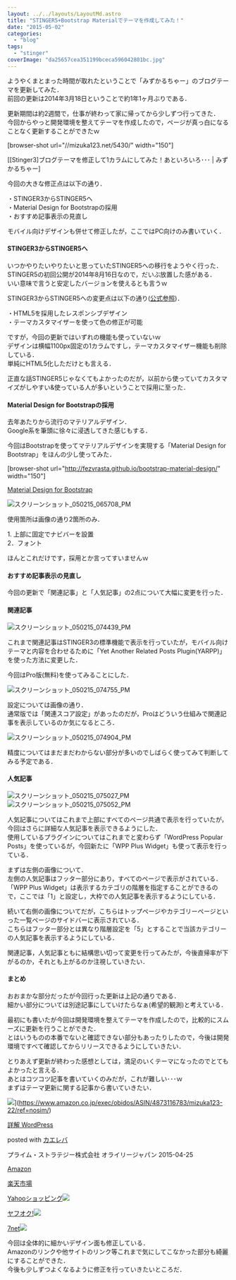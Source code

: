 ```yaml
---
layout: ../../layouts/LayoutMd.astro
title: "STINGER5+Bootstrap Materialでテーマを作成してみた！"
date: "2015-05-02"
categories: 
  - "blog"
tags: 
  - "stinger"
coverImage: "da25657cea351199bceca596042801bc.jpg"
---
```


ようやくまとまった時間が取れたということで「みずかるちゃー」のブログテーマを更新してみた．  
前回の更新は2014年3月18日ということで約1年1ヶ月ぶりである．

更新期間は約2週間で，仕事が終わって家に帰ってから少しずつ行ってきた．  
今回からやっと開発環境を整えてテーマを作成したので，ページが真っ白になることなく更新することができたｗ

\[browser-shot url="//mizuka123.net/5430/" width="150"\]

[\[Stinger3\]ブログテーマを修正して1カラムにしてみた！あといろいろ･･･ | みずかるちゃー]

今回の大きな修正点は以下の通り．

・STINGER3からSTINGER5へ  
・Material Design for Bootstrapの採用  
・おすすめ記事表示の見直し

モバイル向けデザインも併せて修正したが，ここではPC向けのみ書いていく．

#### STINGER3からSTINGER5へ

いつかやりたいやりたいと思っていたSTINGER5への移行をようやく行った．  
STINGER5の初回公開が2014年8月16日なので，だいぶ放置した感がある．  
いい意味で言うと安定したバージョンを使えるとも言うｗ

STINGER3からSTINGER5への変更点は以下の通り([公式参照](http://wp-fun.com/))．

・HTML5を採用したレスポンシブデザイン  
・テーマカスタマイザーを使って色の修正が可能

ですが，今回の更新ではいずれの機能も使っていないｗ  
デザインは横幅1100px固定の1カラムですし，テーマカスタマイザー機能も削除している．  
単純にHTML5化しただけとも言える．

正直な話STINGER5じゃなくてもよかったのだが，以前から使っていてカスタマイズがしやすい&使っている人が多いということで採用に至った．

#### Material Design for Bootstrapの採用

去年あたりから流行のマテリアルデザイン．  
Google系を筆頭に徐々に浸透してきた感じもする．

今回はBootstrapを使ってマテリアルデザインを実現する「Material Design for Bootstrap」をほんの少し使ってみた．

\[browser-shot url="http://fezvrasta.github.io/bootstrap-material-design/" width="150"\]

[Material Design for Bootstrap](http://fezvrasta.github.io/bootstrap-material-design/)

![スクリーンショット_050215_065708_PM](/archive/images/050215_065708_PM.jpg "スクリーンショット_050215_065708_PM")

使用箇所は画像の通り2箇所のみ．

1\. 上部に固定でナビバーを設置  
2．フォント

ほんとこれだけです，採用とか言ってすいませんｗ

#### おすすめ記事表示の見直し

今回の更新で「関連記事」と「人気記事」の2点について大幅に変更を行った．

#### 関連記事

![スクリーンショット_050215_074439_PM](/archive/images/050215_074439_PM.jpg "スクリーンショット_050215_074439_PM")

これまで関連記事はSTINGER3の標準機能で表示を行っていたが，モバイル向けテーマと内容を合わせるために「Yet Another Related Posts Plugin(YARPP)」を使った方法に変更した．

今回はPro版(無料)を使ってみることにした．

![スクリーンショット_050215_074755_PM](/archive/images/050215_074755_PM.jpg "スクリーンショット_050215_074755_PM")

設定については画像の通り．  
通常版では「関連スコア設定」があったのだが，Proはどういう仕組みで関連記事を表示しているのか気になるところ．

![スクリーンショット_050215_074904_PM](/archive/images/050215_074904_PM.jpg "スクリーンショット_050215_074904_PM")

精度についてはまだまだわからない部分が多いのでしばらく使ってみて判断してみる予定である．

#### 人気記事

![スクリーンショット_050215_075027_PM](/archive/images/050215_075027_PM.jpg "スクリーンショット_050215_075027_PM") ![スクリーンショット_050215_075052_PM](/archive/images/050215_075052_PM.jpg "スクリーンショット_050215_075052_PM")

人気記事についてはこれまで上部にすべてのページ共通で表示を行っていたが，今回はさらに詳細な人気記事を表示できるようにした．  
使用しているプラグインについてはこれまでと変わらず「WordPress Popular Posts」を使っているが，今回新たに「WPP Plus Widget」も使って表示を行っている．

まずは左側の画像について．  
左側の人気記事はフッター部分にあり，すべてのページで表示がされている．  
「WPP Plus Widget」は表示するカテゴリの階層を指定することができるので，ここでは「1」と設定し，大枠での人気記事を表示するようにしている．

続いて右側の画像についてだが，こちらはトップページやカテゴリーページといった一覧ページのサイドバーに表示されている．  
こちらはフッター部分とは異なり階層設定を「5」とすることで当該カテゴリーの人気記事を表示するようにしている．

関連記事，人気記事ともに結構思い切って変更を行ってみたが，今後直帰率が下がるのか，それとも上がるのか注視していきたい．

#### まとめ

おおまかな部分だったが今回行った更新は上記の通りである．  
細かい部分については別途記事にしていけたらなぁ(希望的観測)と考えている．

最初にも書いたが今回は開発環境を整えてテーマを作成したので，比較的にスムーズに更新を行うことができた．  
とはいうものの本番でないと確認できない部分もあったりしたので，今後は開発環境ですべて確認してからリリースできるようにしていきたい．

とりあえず更新が終わった感想としては，満足のいくテーマになったのでとてもよかったと言える．  
あとはコツコツ記事を書いていくのみだが，これが難しい･･･ｗ  
まずはテーマ更新に関する記事から書いていきたい．

![](/archive/images/51dJyHCuBhL._SL160_.jpg)](https://www.amazon.co.jp/exec/obidos/ASIN/4873116783/mizuka123-22/ref=nosim/)

[詳解 WordPress](https://www.amazon.co.jp/exec/obidos/ASIN/4873116783/mizuka123-22/ref=nosim/)

posted with [カエレバ](http://kaereba.com)

プライム・ストラテジー株式会社 オライリージャパン 2015-04-25

[Amazon](http://www.amazon.co.jp/gp/search?keywords=%8F%DA%89%F0%20WordPress&__mk_ja_JP=%83J%83%5E%83J%83i&tag=mizuka123-22)

[楽天市場](http://hb.afl.rakuten.co.jp/hgc/032b53ee.4b34c5ee.0f4a541e.f440145e/?pc=http%3A%2F%2Fsearch.rakuten.co.jp%2Fsearch%2Fmall%2F%25E8%25A9%25B3%25E8%25A7%25A3%2520WordPress%2F-%2Ff.1-p.1-s.1-sf.0-st.A-v.2%3Fx%3D0%26scid%3Daf_ich_link_urltxt%26m%3Dhttp%3A%2F%2Fm.rakuten.co.jp%2F)

[Yahooショッピング![](//ad.jp.ap.valuecommerce.com/servlet/gifbanner?sid=3066752&pid=881990642)](//ck.jp.ap.valuecommerce.com/servlet/referral?sid=3066752&pid=881990642&vc_url=http%3A%2F%2Fsearch.shopping.yahoo.co.jp%2Fsearch%3Fp%3D%25E8%25A9%25B3%25E8%25A7%25A3%2520WordPress)

[ヤフオク!![](//ad.jp.ap.valuecommerce.com/servlet/gifbanner?sid=3066752&pid=881990645)](//ck.jp.ap.valuecommerce.com/servlet/referral?sid=3066752&pid=881990645&vc_url=http%3A%2F%2Fauctions.search.yahoo.co.jp%2Fsearch%3Fvo%3D%26ve%3D%26auccat%3D0%26aucminprice%3D%26aucmaxprice%3D%26aucmin_bidorbuy_price%3D%26aucmax_bidorbuy_price%3D%26loc_cd%3D0%26abatch%3D0%26istatus%3D0%26filtered%3D1%26ei%3DUTF-8%26tab_ex%3Dcommerce%26va%3D%25E8%25A9%25B3%25E8%25A7%25A3%2520WordPress)

[7net](//ck.jp.ap.valuecommerce.com/servlet/referral?sid=3066752&pid=881990643&vc_url=http%3A%2F%2Fwww.7netshopping.jp%2Fall%2Fsearch_result%2F-%2Fbprice%2Foff%2Fsort%2F0%2Fkword_in%2F%25E8%25A9%25B3%25E8%25A7%25A3%2520WordPress%2FallGoods%2Fon%2Fsubmit.x%2F30%2Fdisp_result%2F1%2Fsubmit.y%2F9%2Fprvlg%2Foff%2Fnobuy%2Fon%2FsetProduct%2Foff%2Foop%2Fon%2Fctgy%2Fall%2FfromKeywordSearch%2Ftrue)![](http://atq.ad.valuecommerce.com/servlet/atq/gifbanner?sid=3066752&pid=881990643)

今回は全体的に細かいデザイン面も修正している．  
Amazonのリンクや他サイトのリンク等これまで気にしてこなかった部分も綺麗にすることができた．  
今後も少しずつよくなるように修正を行っていきたいところだ．
